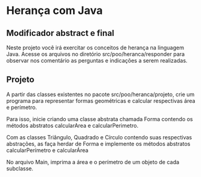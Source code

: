 # Herança com Java

## Modificador abstract e final 
Neste projeto você irá exercitar os conceitos de herança na linguagem Java.
Acesse os arquivos no diretório src/poo/heranca/responder para observar nos comentário as perguntas e indicações a serem realizadas.

## Projeto

A partir das classes existentes no pacote src/poo/heranca/projeto, crie um programa
 para representar formas geométricas e calcular respectivas área e perímetro. 

Para isso, inicie criando uma classe abstrata chamada Forma contendo os métodos abstratos calcularArea e calcularPerimetro.

Com as classes Triângulo, Quadrado e Círculo contendo suas respectivas abstrações, as faça herdar de Forma e implemente os métodos abstratos calcularPerímetro e calcularÁrea

No arquivo Main, imprima a área e o perímetro de um objeto de cada subclasse.